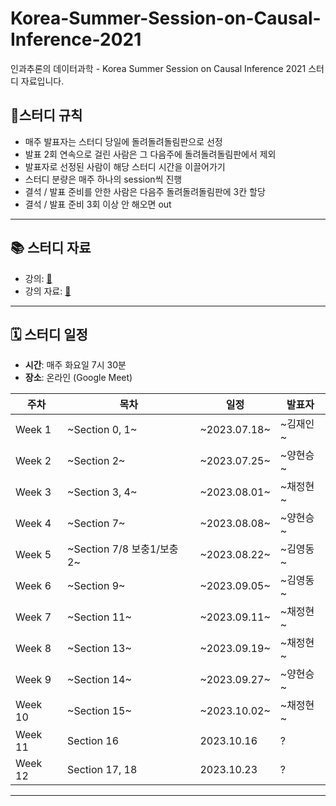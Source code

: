 # Korea-Summer-Session-on-Causal-Inference-2021
인과추론의 데이터과학 - Korea Summer Session on Causal Inference 2021 스터디 자료입니다.

## 📍스터디 규칙
- 매주 발표자는 스터디 당일에 돌려돌려돌림판으로 선정
- 발표 2회 연속으로 걸린 사람은 그 다음주에 돌려돌려돌림판에서 제외
- 발표자로 선정된 사람이 해당 스터디 시간을 이끌어가기
- 스터디 분량은 매주 하나의 session씩 진행
- 결석 / 발표 준비를 안한 사람은 다음주 돌려돌려돌림판에 3칸 할당
- 결석 / 발표 준비 3회 이상 안 해오면 out
---

## 📚 스터디 자료
- 강의: [🔗](https://www.youtube.com/playlist?list=PLKKkeayRo4PWyV8Gr-RcbWcis26ltIyMN)
- 강의 자료: [🔗](https://sites.google.com/view/causal-inference2021/lecture-materials?authuser=0)
---

## 🗓 스터디 일정

- **시간**: 매주 화요일 7시 30분
- **장소**: 온라인 (Google Meet)

|주차    | 목차             | 일정           | 발표자   |
|------|----------------|--------------|-------|
|Week 1| ~Section 0, 1~ | ~2023.07.18~ | ~김재인~ |
|Week 2| ~Section 2~    | ~2023.07.25~ | ~양현승~ |
|Week 3| ~Section 3, 4~ | ~2023.08.01~ | ~채정현~ |
|Week 4| ~Section 7~ | ~2023.08.08~ | ~양현승~ |
|Week 5| ~Section 7/8 보충1/보충2~ | ~2023.08.22~ | ~김영동~ |
|Week 6| ~Section 9~ | ~2023.09.05~ | ~김영동~ |
|Week 7| ~Section 11~ | ~2023.09.11~ | ~채정현~ |
|Week 8| ~Section 13~ | ~2023.09.19~ | ~채정현~ |
|Week 9| ~Section 14~ | ~2023.09.27~ | ~양현승~ |
|Week 10| ~Section 15~ | ~2023.10.02~ | ~채정현~ |
|Week 11| Section 16 | 2023.10.16   | ?     |
|Week 12| Section 17, 18 | 2023.10.23   | ?     |

---
